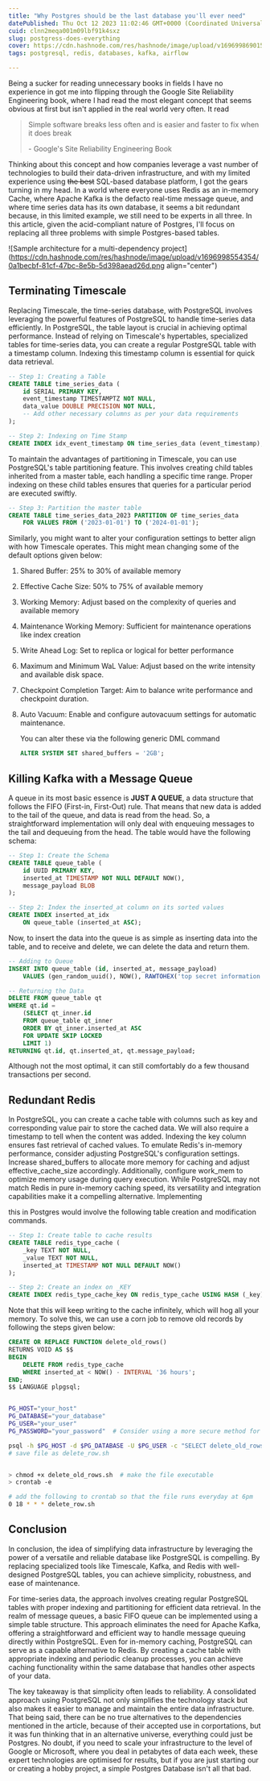 ```yaml
---
title: "Why Postgres should be the last database you'll ever need"
datePublished: Thu Oct 12 2023 11:02:46 GMT+0000 (Coordinated Universal Time)
cuid: clnn2meqa001m09lbf91k4sxz
slug: postgress-does-everything
cover: https://cdn.hashnode.com/res/hashnode/image/upload/v1696998690158/943b3e65-f011-4fb9-a723-2168ac3133e2.jpeg
tags: postgresql, redis, databases, kafka, airflow

---
```


Being a sucker for reading unnecessary books in fields I have no experience in got me into flipping through the Google Site Reliability Engineering book, where I had read the most elegant concept that seems obvious at first but isn't applied in the real world very often. It read

> Simple software breaks less often and is easier and faster to fix when it does break
> 
> \- Google's Site Reliability Engineering Book

Thinking about this concept and how companies leverage a vast number of technologies to build their data-driven infrastructure, and with my limited experience using <s>the best</s> SQL-based database platform, I got the gears turning in my head. In a world where everyone uses Redis as an in-memory Cache, where Apache Kafka is the defacto real-time message queue, and where time series data has its own database, it seems a bit redundant because, in this limited example, we still need to be experts in all three. In this article, given the acid-compliant nature of Postgres, I'll focus on replacing all three problems with simple Postgres-based tables.

![Sample architecture for a multi-dependency project](https://cdn.hashnode.com/res/hashnode/image/upload/v1696998554354/0a1becbf-81cf-47bc-8e5b-5d398aead26d.png align="center")

## Terminating Timescale

Replacing Timescale, the time-series database, with PostgreSQL involves leveraging the powerful features of PostgreSQL to handle time-series data efficiently. In PostgreSQL, the table layout is crucial in achieving optimal performance. Instead of relying on Timescale's hypertables, specialized tables for time-series data, you can create a regular PostgreSQL table with a timestamp column. Indexing this timestamp column is essential for quick data retrieval.

```sql
-- Step 1: Creating a Table
CREATE TABLE time_series_data (
    id SERIAL PRIMARY KEY,
    event_timestamp TIMESTAMPTZ NOT NULL,
    data_value DOUBLE PRECISION NOT NULL,
    -- Add other necessary columns as per your data requirements
);

-- Step 2: Indexing on Time Stamp
CREATE INDEX idx_event_timestamp ON time_series_data (event_timestamp);
```

To maintain the advantages of partitioning in Timescale, you can use PostgreSQL's table partitioning feature. This involves creating child tables inherited from a master table, each handling a specific time range. Proper indexing on these child tables ensures that queries for a particular period are executed swiftly.

```sql
-- Step 3: Partition the master table
CREATE TABLE time_series_data_2023 PARTITION OF time_series_data
    FOR VALUES FROM ('2023-01-01') TO ('2024-01-01');
```

Similarly, you might want to alter your configuration settings to better align with how Timescale operates. This might mean changing some of the default options given below:

1. Shared Buffer: 25% to 30% of available memory
    
2. Effective Cache Size: 50% to 75% of available memory
    
3. Working Memory: Adjust based on the complexity of queries and available memory
    
4. Maintenance Working Memory: Sufficient for maintenance operations like index creation
    
5. Write Ahead Log: Set to replica or logical for better performance
    
6. Maximum and Minimum WaL Value: Adjust based on the write intensity and available disk space.
    
7. Checkpoint Completion Target: Aim to balance write performance and checkpoint duration.
    
8. Auto Vacuum: Enable and configure autovacuum settings for automatic maintenance.
    
    You can alter these via the following generic DML command
    
    ```sql
    ALTER SYSTEM SET shared_buffers = '2GB';
    ```
    

## Killing Kafka with a Message Queue

A queue in its most basic essence is **JUST A QUEUE**, a data structure that follows the FIFO (First-in, First-Out) rule. That means that new data is added to the tail of the queue, and data is read from the head. So, a straightforward implementation will only deal with enqueuing messages to the tail and dequeuing from the head. The table would have the following schema:

```sql
-- Step 1: Create the Schema
CREATE TABLE queue_table (
    id UUID PRIMARY KEY,
    inserted_at TIMESTAMP NOT NULL DEFAULT NOW(),
    message_payload BLOB
);

-- Step 2: Index the inserted_at column on its sorted values
CREATE INDEX inserted_at_idx
    ON queue_table (inserted_at ASC);
```

Now, to insert the data into the queue is as simple as inserting data into the table, and to receive and delete, we can delete the data and return them.

```sql
-- Adding to Queue
INSERT INTO queue_table (id, inserted_at, message_payload)
    VALUES (gen_random_uuid(), NOW(), RAWTOHEX('top secret information'));

-- Returning the Data
DELETE FROM queue_table qt
WHERE qt.id =
    (SELECT qt_inner.id
    FROM queue_table qt_inner
    ORDER BY qt_inner.inserted_at ASC
    FOR UPDATE SKIP LOCKED
    LIMIT 1)
RETURNING qt.id, qt.inserted_at, qt.message_payload;
```

Although not the most optimal, it can still comfortably do a few thousand transactions per second.

## Redundant Redis

In PostgreSQL, you can create a cache table with columns such as key and corresponding value pair to store the cached data. We will also require a timestamp to tell when the content was added. Indexing the key column ensures fast retrieval of cached values. To emulate Redis's in-memory performance, consider adjusting PostgreSQL's configuration settings. Increase shared\_buffers to allocate more memory for caching and adjust effective\_cache\_size accordingly. Additionally, configure work\_mem to optimize memory usage during query execution. While PostgreSQL may not match Redis in pure in-memory caching speed, its versatility and integration capabilities make it a compelling alternative. Implementing

this in Postgres would involve the following table creation and modification commands.

```sql
-- Step 1: Create table to cache results
CREATE TABLE redis_type_cache (
    _key TEXT NOT NULL,
    _value TEXT NOT NULL,
    inserted_at TIMESTAMP NOT NULL DEFAULT NOW()
);

-- Step 2: Create an index on _KEY
CREATE INDEX redis_type_cache_key ON redis_type_cache USING HASH (_key);
```

Note that this will keep writing to the cache infinitely, which will hog all your memory. To solve this, we can use a corn job to remove old records by following the steps given below:

```sql
CREATE OR REPLACE FUNCTION delete_old_rows()
RETURNS VOID AS $$
BEGIN
    DELETE FROM redis_type_cache
    WHERE inserted_at < NOW() - INTERVAL '36 hours';
END;
$$ LANGUAGE plpgsql;
```

```bash

PG_HOST="your_host"
PG_DATABASE="your_database"
PG_USER="your_user"
PG_PASSWORD="your_password"  # Consider using a more secure method for password handling

psql -h $PG_HOST -d $PG_DATABASE -U $PG_USER -c "SELECT delete_old_rows();" -W $PG_PASSWORD
# save file as delete_row.sh
```

```bash

> chmod +x delete_old_rows.sh  # make the file executable
> crontab -e

# add the following to crontab so that the file runs everyday at 6pm
0 18 * * * delete_row.sh
```

## Conclusion

In conclusion, the idea of simplifying data infrastructure by leveraging the power of a versatile and reliable database like PostgreSQL is compelling. By replacing specialized tools like Timescale, Kafka, and Redis with well-designed PostgreSQL tables, you can achieve simplicity, robustness, and ease of maintenance.

For time-series data, the approach involves creating regular PostgreSQL tables with proper indexing and partitioning for efficient data retrieval. In the realm of message queues, a basic FIFO queue can be implemented using a simple table structure. This approach eliminates the need for Apache Kafka, offering a straightforward and efficient way to handle message queuing directly within PostgreSQL. Even for in-memory caching, PostgreSQL can serve as a capable alternative to Redis. By creating a cache table with appropriate indexing and periodic cleanup processes, you can achieve caching functionality within the same database that handles other aspects of your data.

The key takeaway is that simplicity often leads to reliability. A consolidated approach using PostgreSQL not only simplifies the technology stack but also makes it easier to manage and maintain the entire data infrastructure. That being said, there can be no true alternatives to the dependencies mentioned in the article, because of their accepted use in corportations, but it was fun thinking that in an alternative universe, everything could just be Postgres. No doubt, if you need to scale your infrastructure to the level of Google or Microsoft, where you deal in petabytes of data each week, these expert technologies are optimised for results, but if you are just starting our or creating a hobby project, a simple Postgres Database isn't all that bad.